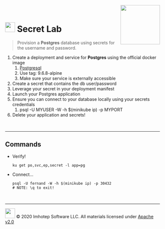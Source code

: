 <img src="../assets/k8sland.png" align="right" width="128" height="auto"/>

<br/>

# <img src="../assets/lab.png" width="32" height="auto"/> Secret Lab

> Provision a **Postgres** database using secrets for the username and password.

1. Create a deployment and service for **Postgres** using the official docker image
    1. [Postgresql](https://hub.docker.com/_/postgres/)
    2. Use tag: 9.6.8-alpine
    3. Make sure your service is externally accessible
2. Create a secret that contains the db user/password
3. Leverage your secret in your deployment manifest
4. Launch your Postgres application
5. Ensure you can connect to your database locally using your secrets credentials
    1. psql -U MYUSER -W -h $(minikube ip) -p MYPORT
6. Delete your application and secrets!

<br/>

---

## Commands

- Verify!

   ```shell
   ku get po,svc,ep,secret -l app=pg
   ```

- Connect...

  ```shell
  psql -U fernand -W -h $(minikube ip) -p 30432
  # NOTE: \q to exit!
  ```

<br/>

---
<img src="../assets/imhotep_logo.png" width="32" height="auto"/> © 2020 Imhotep Software LLC.
All materials licensed under [Apache v2.0](http://www.apache.org/licenses/LICENSE-2.0)